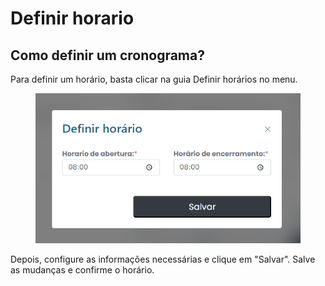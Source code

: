 # Definir horario

## Como definir um cronograma?&#x20;

Para definir um horário, basta clicar na guia Definir horários no menu.

<figure><img src="../../../.gitbook/assets/horarios.png" alt=""><figcaption></figcaption></figure>

Depois, configure as informações necessárias e clique em "Salvar". Salve as mudanças e confirme o horário.
